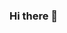 ### Hi there 👋

<!--
**shekhjeel/shekhjeel** is a ✨ _special_ ✨ repository because its `README.md` (this file) appears on your GitHub profile.

Here are some ideas to get you started:

-🎓 I am pursuing Computer Engineering at Dharmsinh Desai University
👨‍💻 I found my interest in Web development and I'm doing my best to learn new things regularly
✨ Animation attracts me a lot
🌐 To showcase my UI development skills, I have developed my portfolio website “utsavshekh.io”. It would be my pleasure if you spare some time to visit my website :)
-->
